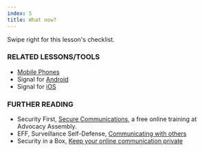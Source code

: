 ```yaml
---
index: 5
title: What now?
---
```

Swipe right for this lesson's checklist.

### RELATED LESSONS/TOOLS

*   [Mobile Phones](umbrella://communications/mobile-phones)
*   Signal for [Android](umbrella://tools/messagging/s_signal-for-android.md)
* 	Signal for [iOS](umbrella://tools/messagging/s_signal-for-ios.md)

### FURTHER READING

* 	Security First, [Secure Communications](https://advocacyassembly.org/en/courses/33/#/chapter/1/lesson/1), a free online training at Advocacy Assembly. 
*   EFF, Surveillance Self-Defense, [Communicating with others](https://ssd.eff.org/en/module/communicating-others)
*   Security in a Box, [Keep your online communication private](https://securityinabox.org/en/guide/secure-communication)